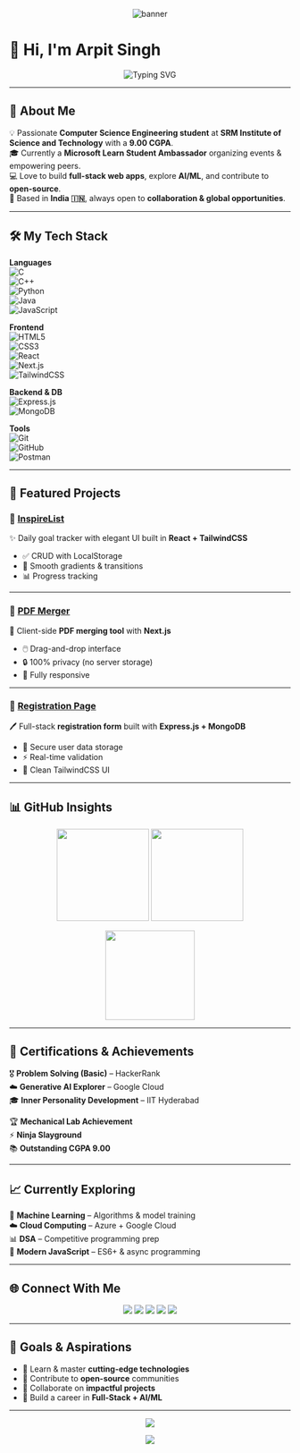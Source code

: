 <!-- Banner -->
<p align="center">
  <img src="https://capsule-render.vercel.app/api?type=waving&color=0:36BCF7,100:9B59B6&height=200&section=header&text=Arpit%20Singh&fontSize=50&fontColor=ffffff&animation=twinkling&fontAlignY=35" alt="banner"/>
</p>

# 🌟 Hi, I'm Arpit Singh  

<div align="center">
  <img src="https://readme-typing-svg.herokuapp.com?font=Fira+Code&size=24&duration=3000&pause=1000&color=36BCF7&center=true&vCenter=true&width=650&lines=👨‍💻+Computer+Science+Student;🌐+Full+Stack+Developer;🚀+Microsoft+Learn+Student+Ambassador;🤖+Machine+Learning+Explorer;💡+Open+Source+Contributor" alt="Typing SVG" />
</div>  

---

## 🚀 About Me  

💡 Passionate **Computer Science Engineering student** at **SRM Institute of Science and Technology** with a **9.00 CGPA**.  
🎓 Currently a **Microsoft Learn Student Ambassador** organizing events & empowering peers.  
💻 Love to build **full-stack web apps**, explore **AI/ML**, and contribute to **open-source**.  
📍 Based in **India 🇮🇳**, always open to **collaboration & global opportunities**.  

---

## 🛠️ My Tech Stack  

<p align="center">
  
**Languages**  
![C](https://img.shields.io/badge/-C-00599C?style=for-the-badge&logo=c&logoColor=white)  
![C++](https://img.shields.io/badge/-C++-00599C?style=for-the-badge&logo=c%2B%2B&logoColor=white)  
![Python](https://img.shields.io/badge/-Python-3776AB?style=for-the-badge&logo=python&logoColor=white)  
![Java](https://img.shields.io/badge/-Java-ED8B00?style=for-the-badge&logo=openjdk&logoColor=white)  
![JavaScript](https://img.shields.io/badge/-JavaScript-F7DF1E?style=for-the-badge&logo=javascript&logoColor=black)  

**Frontend**  
![HTML5](https://img.shields.io/badge/-HTML5-E34F26?style=for-the-badge&logo=html5&logoColor=white)  
![CSS3](https://img.shields.io/badge/-CSS3-1572B6?style=for-the-badge&logo=css3&logoColor=white)  
![React](https://img.shields.io/badge/-React-20232A?style=for-the-badge&logo=react&logoColor=61DAFB)  
![Next.js](https://img.shields.io/badge/-Next.js-000000?style=for-the-badge&logo=next.js&logoColor=white)  
![TailwindCSS](https://img.shields.io/badge/-Tailwind_CSS-38B2AC?style=for-the-badge&logo=tailwind-css&logoColor=white)  

**Backend & DB**  
![Express.js](https://img.shields.io/badge/-Express.js-000000?style=for-the-badge&logo=express&logoColor=white)  
![MongoDB](https://img.shields.io/badge/-MongoDB-4EA94B?style=for-the-badge&logo=mongodb&logoColor=white)  

**Tools**  
![Git](https://img.shields.io/badge/-Git-F05032?style=for-the-badge&logo=git&logoColor=white)  
![GitHub](https://img.shields.io/badge/-GitHub-181717?style=for-the-badge&logo=github&logoColor=white)  
![Postman](https://img.shields.io/badge/-Postman-FF6C37?style=for-the-badge&logo=postman&logoColor=white)  

</p>

---

## 📌 Featured Projects  

### 🌟 [InspireList](https://github.com/ArpitSingh4010/inspirelist)  
✨ Daily goal tracker with elegant UI built in **React + TailwindCSS**  
- ✅ CRUD with LocalStorage  
- 🎨 Smooth gradients & transitions  
- 📊 Progress tracking  

---

### 📄 [PDF Merger](https://github.com/ArpitSingh4010/pdf-merger)  
📑 Client-side **PDF merging tool** with **Next.js**  
- 🖱️ Drag-and-drop interface  
- 🔒 100% privacy (no server storage)  
- 📱 Fully responsive  

---

### 📝 [Registration Page](https://github.com/ArpitSingh4010/registration-page)  
🖊️ Full-stack **registration form** built with **Express.js + MongoDB**  
- 🔐 Secure user data storage  
- ⚡ Real-time validation  
- 🎨 Clean TailwindCSS UI  

---

## 📊 GitHub Insights  

<p align="center">
  <img src="https://github-readme-stats.vercel.app/api?username=ArpitSingh4010&show_icons=true&theme=tokyonight&hide_border=true&count_private=true" height="165" />
  <img src="https://github-readme-streak-stats.herokuapp.com/?user=ArpitSingh4010&theme=tokyonight&hide_border=true" height="165" />
</p>  

<p align="center">
  <img src="https://github-readme-stats.vercel.app/api/top-langs/?username=ArpitSingh4010&layout=compact&theme=tokyonight&hide_border=true" height="160" />
</p>  

---

## 🏅 Certifications & Achievements  

🎖️ **Problem Solving (Basic)** – HackerRank  
☁️ **Generative AI Explorer** – Google Cloud  
🎓 **Inner Personality Development** – IIT Hyderabad  

🏆 **Mechanical Lab Achievement**  
⚡ **Ninja Slayground**  
📚 **Outstanding CGPA 9.00**  

---

## 📈 Currently Exploring  

🤖 **Machine Learning** – Algorithms & model training  
☁️ **Cloud Computing** – Azure + Google Cloud  
📊 **DSA** – Competitive programming prep  
🔧 **Modern JavaScript** – ES6+ & async programming  

---

## 🌐 Connect With Me  

<p align="center">
  <a href="https://www.linkedin.com/in/arpit-singh-ab056a322/"><img src="https://img.shields.io/badge/-LinkedIn-0077B5?style=flat&logo=linkedin&logoColor=white" /></a>
  <a href="https://github.com/ArpitSingh4010"><img src="https://img.shields.io/badge/-GitHub-181717?style=flat&logo=github&logoColor=white" /></a>
  <a href="https://leetcode.com/u/fWfaQT25L5/"><img src="https://img.shields.io/badge/-LeetCode-FFA116?style=flat&logo=leetcode&logoColor=white" /></a>
  <a href="https://www.hackerrank.com/profile/arpitsinght25"><img src="https://img.shields.io/badge/-HackerRank-2EC866?style=flat&logo=hackerrank&logoColor=white" /></a>
  <a href="mailto:arpitsinght25@gmail.com"><img src="https://img.shields.io/badge/-Email-D14836?style=flat&logo=gmail&logoColor=white" /></a>
</p>

---

## 🎯 Goals & Aspirations  

- 🔭 Learn & master **cutting-edge technologies**  
- 🌱 Contribute to **open-source** communities  
- 👯 Collaborate on **impactful projects**  
- 🚀 Build a career in **Full-Stack + AI/ML**  

---

<p align="center">
  <img src="https://komarev.com/ghpvc/?username=ArpitSingh4010&color=9B59B6&style=flat-square&label=Profile+Views" />
</p>

<p align="center">
  <img src="https://capsule-render.vercel.app/api?type=waving&color=0:9B59B6,100:36BCF7&height=120&section=footer"/>
</p>


